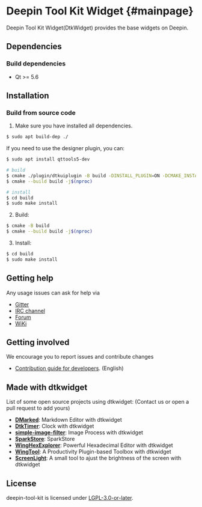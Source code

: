 # Deepin Tool Kit Widget {#mainpage}

Deepin Tool Kit Widget(DtkWidget) provides the base widgets on Deepin.

## Dependencies

### Build dependencies

* Qt >= 5.6

## Installation

### Build from source code

1. Make sure you have installed all dependencies.
```bash
$ sudo apt build-dep ./
```
If you need to use the designer plugin, you can:
```bash
$ sudo apt install qttools5-dev

# build
$ cmake ./plugin/dtkuiplugin -B build -DINSTALL_PLUGIN=ON -DCMAKE_INSTALL_PREFIX=/usr
$ cmake --build build -j$(nproc)

# install
$ cd build
$ sudo make install
```
2. Build:

```bash
$ cmake -B build
$ cmake --build build -j$(nproc)
```

3. Install:

```bash
$ cd build
$ sudo make install
```

## Getting help

Any usage issues can ask for help via

* [Gitter](https://gitter.im/orgs/linuxdeepin/rooms)
* [IRC channel](https://webchat.freenode.net/?channels=deepin)
* [Forum](https://bbs.deepin.org)
* [WiKi](https://wiki.deepin.org/)

## Getting involved

We encourage you to report issues and contribute changes

* [Contribution guide for developers](https://github.com/linuxdeepin/developer-center/wiki/Contribution-Guidelines-for-Developers-en). (English)

## Made with dtkwidget

List of some open source projects using dtkwidget: (Contact us or open a pull request to add yours)

 - **[DMarked](https://github.com/DMarked/DMarked)**: Markdown Editor with dtkwidget
 - **[DtkTimer](https://github.com/gfdgd-xi/timer)**: Clock with dtkwidget
 - **[simple-image-filter](https://github.com/dependon/simple-image-filter)**: Image Process with dtkwidget
 - **[SparkStore](https://github.com/Spark-Store/Spark-Store)**: SparkStore
 - **[WingHexExplorer](https://github.com/Wing-summer/WingHexExplorer)**: Powerful Hexadecimal Editor with dtkwidget
 - **[WingTool](https://github.com/Wing-summer/WingTool)**: A Productivity Plugin-based Toolbox with dtkwidget
 - **[ScreenLight](https://github.com/Wing-summer/ScreenLight)**: A small tool to ajust the brightness of the screen with dtkwidget

## License

deepin-tool-kit is licensed under [LGPL-3.0-or-later](LICENSE).
